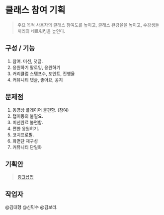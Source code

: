# 클래스 참여 기획
> 주요 목적 사용자의 클래스 참여도를 높이고, 
> 클래스 완강율을 높이고, 
> 수강생들끼리의 네트워킹을 높인다. 

## 구성 / 기능
1. 참여. 미션, 댓글. 
2. 응원하기 팔로잉, 응원하기
3. 커리큘럼 스탬프수, 포인트, 진행율
4. 커뮤니티 댓글, 좋아요, 공지 

## 문제점
1. 동영상 플레이어 불편함. (참여)
2. 탭이동의 불필요. 
3. 미션완료 불편함. 
4. 편한 응원히기. 
5. 코치프로필. 
6. 화면단 재구성
7. 커뮤니티 단일화


## 기획안
> [링크삽입]()


## 작업자
@김대형 @신민수 @김보라. 
